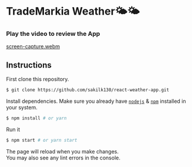 # TradeMarkia Weather🌤🌤
### Play the video to review the App ###
[screen-capture.webm](https://user-images.githubusercontent.com/82893678/219559272-68917e46-26b4-4ca9-bde6-9c5b910a1d5f.webm)

## Instructions

First clone this repository.

```bash
$ git clone https://github.com/sakilk130/react-weather-app.git
```
Install dependencies. Make sure you already have [`nodejs`](https://nodejs.org/en/) & [`npm`](https://www.npmjs.com/) installed in your system.

```bash
$ npm install # or yarn
```
Run it

```bash
$ npm start # or yarn start
```

The page will reload when you make changes.\
You may also see any lint errors in the console.
